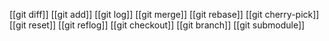 



[[git diff]]
[[git add]]
[[git log]]
[[git merge]]
[[git rebase]]
[[git cherry-pick]]
[[git reset]]
[[git reflog]]
[[git checkout]]
[[git branch]]
[[git submodule]]
